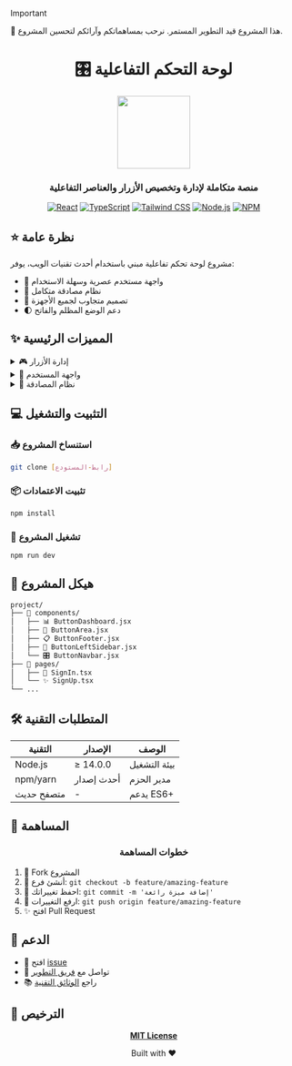 > [!IMPORTANT]  
> 🚀 هذا المشروع قيد التطوير المستمر. نرحب بمساهماتكم وآرائكم لتحسين المشروع.

<div align="center">

# 🎛️ لوحة التحكم التفاعلية

<!-- BEGIN_LOGO -->
<img src="/.github/logo.png" width="128" />
<!-- END_LOGO -->

### منصة متكاملة لإدارة وتخصيص الأزرار والعناصر التفاعلية

[![React](https://img.shields.io/badge/React-20232A?style=for-the-badge&logo=react&logoColor=61DAFB)](https://reactjs.org/)
[![TypeScript](https://img.shields.io/badge/TypeScript-007ACC?style=for-the-badge&logo=typescript&logoColor=white)](https://www.typescriptlang.org/)
[![Tailwind CSS](https://img.shields.io/badge/Tailwind_CSS-38B2AC?style=for-the-badge&logo=tailwind-css&logoColor=white)](https://tailwindcss.com/)
[![Node.js](https://img.shields.io/badge/Node.js-43853D?style=for-the-badge&logo=node.js&logoColor=white)](https://nodejs.org/)
[![NPM](https://img.shields.io/badge/NPM-CB3837?style=for-the-badge&logo=npm&logoColor=white)](https://www.npmjs.com/)

</div>

## ⭐ نظرة عامة

مشروع لوحة تحكم تفاعلية مبني باستخدام أحدث تقنيات الويب، يوفر:

- 🎨 واجهة مستخدم عصرية وسهلة الاستخدام
- 🔐 نظام مصادقة متكامل
- 📱 تصميم متجاوب لجميع الأجهزة
- 🌓 دعم الوضع المظلم والفاتح

## ✨ المميزات الرئيسية

<details>
<summary>🎮 إدارة الأزرار</summary>

- ➕ إضافة أزرار جديدة بسهولة
- 🎨 تخصيص الألوان والأحجام
- 🔄 ترتيب باستخدام السحب والإفلات
- 📑 تنظيم في صفحات متعددة
</details>

<details>
<summary>🎨 واجهة المستخدم</summary>

- 🌓 وضع مظلم/فاتح
- 📱 تصميم متجاوب
- 🔔 نظام إشعارات
- 📊 رسوم بيانية
</details>

<details>
<summary>🔐 نظام المصادقة</summary>

```tsx
import { SignIn, SignUp } from './pages';

const Auth = () => {
  return (
    <div className="auth-container">
      <SignIn /> // تسجيل الدخول
      <SignUp /> // إنشاء حساب جديد
    </div>
  );
};
```

</details>

## 💻 التثبيت والتشغيل

### 📥 استنساخ المشروع

```bash
git clone [رابط-المستودع]
```

### 📦 تثبيت الاعتمادات

```bash
npm install
```

### 🚀 تشغيل المشروع

```bash
npm run dev
```

## 📁 هيكل المشروع

```bash
project/
├── 🧩 components/
│   ├── 📊 ButtonDashboard.jsx
│   ├── 🎯 ButtonArea.jsx
│   ├── 📋 ButtonFooter.jsx
│   ├── 📌 ButtonLeftSidebar.jsx
│   └── 🎛️ ButtonNavbar.jsx
├── 📄 pages/
│   ├── 🔑 SignIn.tsx
│   └── ✨ SignUp.tsx
└── ...
```

## 🛠️ المتطلبات التقنية

| التقنية    | الإصدار    | الوصف        |
| ---------- | ---------- | ------------ |
| Node.js    | ≥ 14.0.0   | بيئة التشغيل |
| npm/yarn   | أحدث إصدار | مدير الحزم   |
| متصفح حديث | -          | يدعم ES6+    |

## 🤝 المساهمة

<div align="center">

### خطوات المساهمة

</div>

1. 🍴 Fork المشروع
2. 🌿 أنشئ فرع: `git checkout -b feature/amazing-feature`
3. 💾 احفظ تغييراتك: `git commit -m 'إضافة ميزة رائعة'`
4. 🚀 ارفع التغييرات: `git push origin feature/amazing-feature`
5. ✨ افتح Pull Request

## 💬 الدعم

- 📝 افتح [issue](رابط-المستودع/issues)
- 💌 تواصل مع [فريق التطوير](رابط-التواصل)
- 📚 راجع [الوثائق التقنية](رابط-الوثائق)

## 📄 الترخيص

<div align="center">

**[MIT License](LICENSE)**

Built with ❤️
